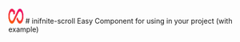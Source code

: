 <img src= "./infinite.jpg" height="30px" width="30px"/> # inifnite-scroll
Easy Component for using in your project (with example)
